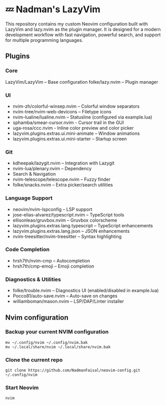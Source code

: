 # 💤 Nadman's LazyVim

This repository contains my custom Neovim configuration built with LazyVim and lazy.nvim as the plugin manager. It is designed for a modern development workflow with fast navigation, powerful search, and support for multiple programming languages.

## Plugins

### Core

LazyVim/LazyVim – Base configuration
folke/lazy.nvim – Plugin manager

### UI

- nvim-zh/colorful-winsep.nvim – Colorful window separators
- nvim-tree/nvim-web-devicons – Filetype icons
- nvim-lualine/lualine.nvim – Statusline (configured via example.lua)
- sphamba/smear-cursor.nvim - Cursor trail in the GUI
- uga-rosa/ccc.nvim - Inline color preview and color picker
- lazyvim.plugins.extras.ui.mini-animate – Window animations
- lazyvim.plugins.extras.ui.mini-starter – Startup screen

### Git

- kdheepak/lazygit.nvim – Integration with Lazygit
- nvim-lua/plenary.nvim – Dependency
- Search & Navigation
- nvim-telescope/telescope.nvim – Fuzzy finder
- folke/snacks.nvim – Extra picker/search utilities

### Language Support

- neovim/nvim-lspconfig – LSP support
- jose-elias-alvarez/typescript.nvim – TypeScript tools
- ellisonleao/gruvbox.nvim – Gruvbox colorscheme
- lazyvim.plugins.extras.lang.typescript – TypeScript enhancements
- lazyvim.plugins.extras.lang.json – JSON enhancements
- nvim-treesitter/nvim-treesitter – Syntax highlighting

### Code Completion

- hrsh7th/nvim-cmp – Autocompletion
- hrsh7th/cmp-emoji – Emoji completion

### Diagnostics & Utilities

- folke/trouble.nvim – Diagnostics UI (enabled/disabled in example.lua)
- Pocco81/auto-save.nvim – Auto-save on changes 
- williamboman/mason.nvim – LSP/DAP/Linter installer

## Nvim configuration

### Backup your current NVIM configuration

```
mv ~/.config/nvim ~/.config/nvim.bak
mv ~/.local/share/nvim ~/.local/share/nvim.bak
```

### Clone the current repo

```
git clone https://github.com/NadmanFaisal/neovim-config.git ~/.config/nvim
```

### Start Neovim

```
nvim
```


